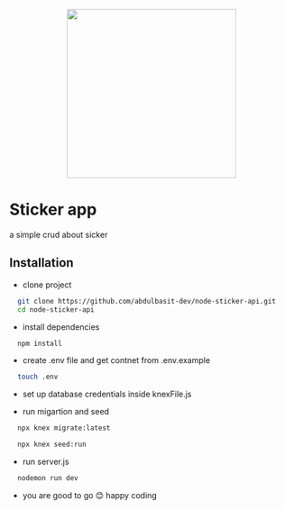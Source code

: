 
<p align="center"><a href="https://nodejs.org/en/" target="_blank"><img src="https://nodejs.org/static/images/logos/nodejs-new-pantone-white.svg" width="300"></a></p>



# Sticker app
a simple crud about sicker


## Installation


- clone project

```bash
  git clone https://github.com/abdulbasit-dev/node-sticker-api.git
  cd node-sticker-api
```
- install dependencies

```bash
  npm install
```
- create .env file and get contnet from .env.example

```bash
  touch .env
```
- set up database credentials inside knexFile.js

- run migartion and seed

```bash
  npx knex migrate:latest 
``` 

```bash
  npx knex seed:run 
``` 

- run server.js

```bash
  nodemon run dev
```

- you are good to go 😊 happy coding
